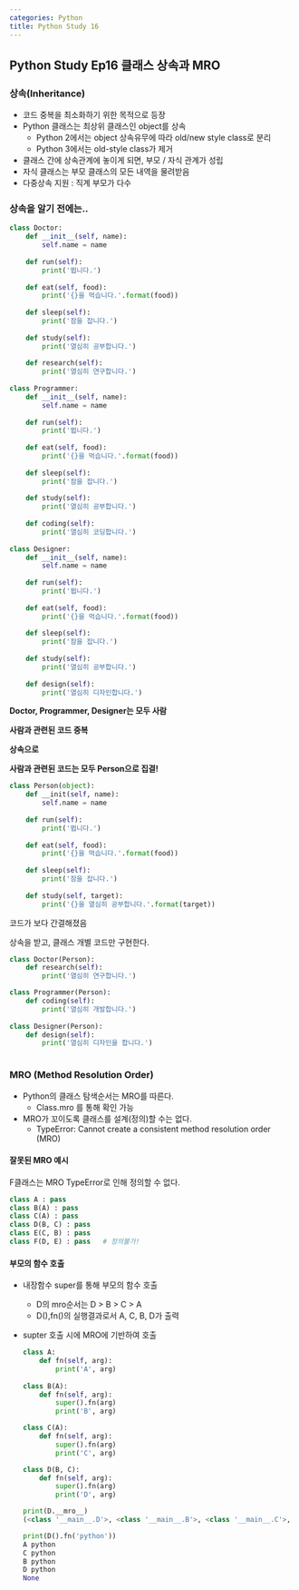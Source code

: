 ```yaml
---
categories: Python
title: Python Study 16
---
```


## Python Study Ep16 클래스 상속과 MRO

### 상속(Inheritance)

- 코드 중복을 최소화하기 위한 목적으로 등장
- Python 클래스는 최상위 클래스인 object를 상속
  - Python 2에서는 object 상속유무에 따라 old/new  style class로 분리
  - Python 3에서는 old-style class가 제거
- 클래스 간에 상속관계에 놓이게 되면, 부모 / 자식 관계가 성립
- 자식 클래스는 부모 클래스의 모든 내역을 물려받음
- 다중상속 지원 : 직계 부모가 다수



### 상속을 알기 전에는..

```python
class Doctor:
    def __init__(self, name):
        self.name = name
    
    def run(self):
        print('뜁니다.')
    
    def eat(self, food):
        print('{}을 먹습니다.'.format(food))
    
    def sleep(self):
        print('잠을 잡니다.')
    
    def study(self):
        print('열심히 공부합니다.')
    
    def research(self):
        print('열심히 연구합니다.')    
               
class Programmer:
    def __init__(self, name):
        self.name = name
    
    def run(self):
        print('뜁니다.')
        
    def eat(self, food):
        print('{}을 먹습니다.'.format(food))
        
    def sleep(self):
        print('잠을 잡니다.')
        
    def study(self):
        print('열심히 공부합니다.')
        
    def coding(self):
        print('열심히 코딩합니다.')
        
class Designer:
    def __init__(self, name):
        self.name = name
        
    def run(self):
        print('뜁니다.')
        
    def eat(self, food):
        print('{}을 먹습니다.'.format(food))
        
    def sleep(self):
        print('잠을 잡니다.')
        
    def study(self):
        print('열심히 공부합니다.')
        
    def design(self):
        print('열심히 디자인합니다.')
```

**Doctor, Programmer, Designer는 모두 사람**

**사람과 관련된 코드 중복**

**상속으로** 

**사람과 관련된 코드는 모두 Person으로 집결!**

```python
class Person(object):
    def __init(self, name):
        self.name = name
        
    def run(self):
        print('뜁니다.')
        
    def eat(self, food):
        print('{}을 먹습니다.'.format(food))
        
    def sleep(self):
        print('잠을 잡니다.')
        
    def study(self, target):
        print('{}을 열심히 공부합니다.'.format(target))
```



코드가 보다 간결해졌음

상속을 받고, 클래스 개별 코드만 구현한다.

```python
class Doctor(Person):
    def research(self):
        print('열심히 연구합니다.')

class Programmer(Person):
    def coding(self):
        print('열심히 개발합니다.')
        
class Designer(Person):
    def design(self):
        print('열심히 디자인을 합니다.')
        
```



### MRO (Method Resolution Order)

- Python의 클래스 탐색순서는 MRO를 따른다.
  - Class.mro 를 통해 확인 가능
- MRO가 꼬이도록 클래스를 설계(정의)할 수는 없다.
  - TypeError: Cannot create a consistent method resolution order (MRO)



#### 잘못된 MRO 예시

F클래스는 MRO  TypeError로 인해 정의할 수 없다.

```python
class A : pass
class B(A) : pass
class C(A) : pass
class D(B, C) : pass
class E(C, B) : pass
class F(D, E) : pass   # 정의불가!
```



#### 부모의 함수 호출

- 내장함수 super를 통해 부모의 함수 호출

  - D의 mro순서는 D > B > C > A
  - D(),fn()의 실행결과로서 A, C, B, D가 출력

- supter 호출 시에 MRO에 기반하여 호출

  ```python
  class A:
      def fn(self, arg):
          print('A', arg)
          
  class B(A):
      def fn(self, arg):
          super().fn(arg)
          print('B', arg)
  
  class C(A):
      def fn(self, arg):
          super().fn(arg)
          print('C', arg)
  
  class D(B, C):
      def fn(self, arg):
          super().fn(arg)
          print('D', arg)
  
  print(D.__mro__)
  (<class '__main__.D'>, <class '__main__.B'>, <class '__main__.C'>, <class '__main__.A'>, <class 'object'>)
  
  print(D().fn('python'))
  A python
  C python
  B python
  D python
  None
  ```

